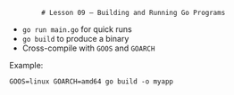             # Lesson 09 — Building and Running Go Programs

- `go run main.go` for quick runs
- `go build` to produce a binary
- Cross-compile with `GOOS` and `GOARCH`

Example:
```
GOOS=linux GOARCH=amd64 go build -o myapp
```
